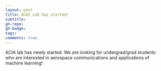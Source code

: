 ```yaml
---
layout: post
title: ACAI Lab has started!
subtitle: 
gh-repo: 
gh-badge: 
tags:
comments: true
---
```


ACIA lab has newly started. We are looking for undergrad/grad students who are interested in aerospace communications and applications of machine learning!
